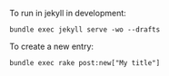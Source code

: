 
To run in jekyll in development:

```
bundle exec jekyll serve -wo --drafts
```

To create a new entry:

```
bundle exec rake post:new["My title"]
```
